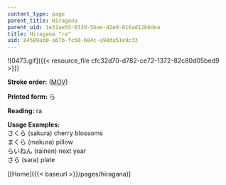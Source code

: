 ```yaml
---
content_type: page
parent_title: Hiragana
parent_uid: 1e31ae55-033d-5bae-d2e0-816ad12b6dea
title: Hiragana "ra"
uid: 84589ab0-a67b-fc50-684c-a98da51e9c33
---
```


![0473.gif]({{< resource_file cfc32d70-d782-ce72-1372-82c80d05bed9 >}})

**Stroke order:** ([MOV](http://www.archive.org/download/MITRES21F.01S10_HIRAGANA_CHARACTERS/0473.mov))

**Printed form:** ら

**Reading:** ra

**Usage Examples:**  
さくら (sakura) cherry blossoms  
まくら (makura) pillow  
らいねん (rainen) next year  
さら (sara) plate

  
\[[Home]({{< baseurl >}}/pages/hiragana)\]